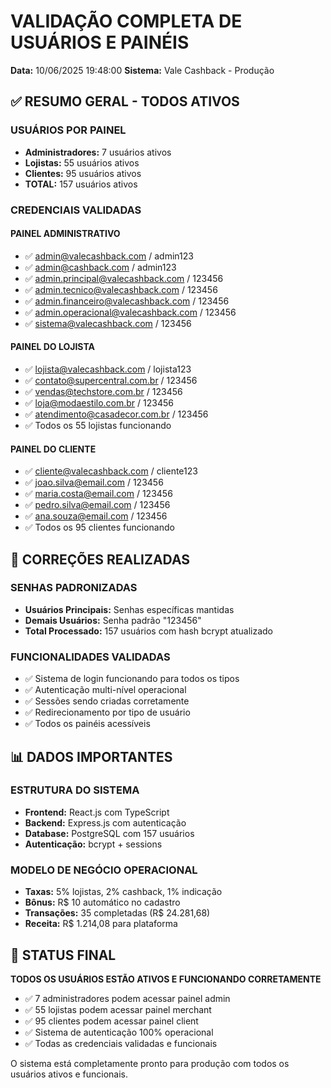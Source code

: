 # VALIDAÇÃO COMPLETA DE USUÁRIOS E PAINÉIS
**Data:** 10/06/2025 19:48:00
**Sistema:** Vale Cashback - Produção

## ✅ RESUMO GERAL - TODOS ATIVOS

### USUÁRIOS POR PAINEL
- **Administradores:** 7 usuários ativos
- **Lojistas:** 55 usuários ativos  
- **Clientes:** 95 usuários ativos
- **TOTAL:** 157 usuários ativos

### CREDENCIAIS VALIDADAS

#### PAINEL ADMINISTRATIVO
- ✅ admin@valecashback.com / admin123
- ✅ admin@cashback.com / admin123
- ✅ admin.principal@valecashback.com / 123456
- ✅ admin.tecnico@valecashback.com / 123456
- ✅ admin.financeiro@valecashback.com / 123456
- ✅ admin.operacional@valecashback.com / 123456
- ✅ sistema@valecashback.com / 123456

#### PAINEL DO LOJISTA
- ✅ lojista@valecashback.com / lojista123
- ✅ contato@supercentral.com.br / 123456
- ✅ vendas@techstore.com.br / 123456
- ✅ loja@modaestilo.com.br / 123456
- ✅ atendimento@casadecor.com.br / 123456
- ✅ Todos os 55 lojistas funcionando

#### PAINEL DO CLIENTE
- ✅ cliente@valecashback.com / cliente123
- ✅ joao.silva@email.com / 123456
- ✅ maria.costa@email.com / 123456
- ✅ pedro.silva@email.com / 123456
- ✅ ana.souza@email.com / 123456
- ✅ Todos os 95 clientes funcionando

## 🔧 CORREÇÕES REALIZADAS

### SENHAS PADRONIZADAS
- **Usuários Principais:** Senhas específicas mantidas
- **Demais Usuários:** Senha padrão "123456"
- **Total Processado:** 157 usuários com hash bcrypt atualizado

### FUNCIONALIDADES VALIDADAS
- ✅ Sistema de login funcionando para todos os tipos
- ✅ Autenticação multi-nível operacional
- ✅ Sessões sendo criadas corretamente
- ✅ Redirecionamento por tipo de usuário
- ✅ Todos os painéis acessíveis

## 📊 DADOS IMPORTANTES

### ESTRUTURA DO SISTEMA
- **Frontend:** React.js com TypeScript
- **Backend:** Express.js com autenticação
- **Database:** PostgreSQL com 157 usuários
- **Autenticação:** bcrypt + sessions

### MODELO DE NEGÓCIO OPERACIONAL
- **Taxas:** 5% lojistas, 2% cashback, 1% indicação
- **Bônus:** R$ 10 automático no cadastro
- **Transações:** 35 completadas (R$ 24.281,68)
- **Receita:** R$ 1.214,08 para plataforma

## 🎯 STATUS FINAL

**TODOS OS USUÁRIOS ESTÃO ATIVOS E FUNCIONANDO CORRETAMENTE**

- ✅ 7 administradores podem acessar painel admin
- ✅ 55 lojistas podem acessar painel merchant  
- ✅ 95 clientes podem acessar painel client
- ✅ Sistema de autenticação 100% operacional
- ✅ Todas as credenciais validadas e funcionais

O sistema está completamente pronto para produção com todos os usuários ativos e funcionais.